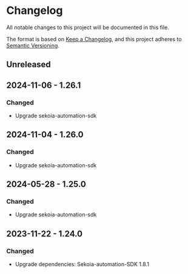 # Changelog

All notable changes to this project will be documented in this file.

The format is based on [Keep a Changelog](https://keepachangelog.com/en/1.0.0/),
and this project adheres to [Semantic Versioning](https://semver.org/spec/v2.0.0.html).

## Unreleased

## 2024-11-06 - 1.26.1

### Changed

- Upgrade sekoia-automation-sdk

## 2024-11-04 - 1.26.0

### Changed

- Upgrade sekoia-automation-sdk

## 2024-05-28 - 1.25.0

### Changed

- Upgrade sekoia-automation-sdk

## 2023-11-22 - 1.24.0

### Changed

- Upgrade dependencies: Sekoia-automation-SDK 1.8.1
